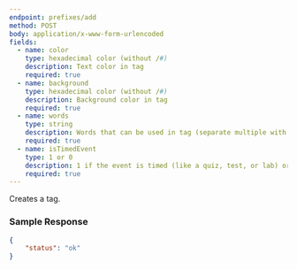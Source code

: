 ```yaml
---
endpoint: prefixes/add
method: POST
body: application/x-www-form-urlencoded
fields:
  - name: color
    type: hexadecimal color (without /#)
    description: Text color in tag
    required: true
  - name: background
    type: hexadecimal color (without /#)
    description: Background color in tag
    required: true
  - name: words
    type: string
    description: Words that can be used in tag (separate multiple with spaces)
    required: true
  - name: isTimedEvent
    type: 1 or 0
    description: 1 if the event is timed (like a quiz, test, or lab) or 0 if the event is not timed (like a homework or take home test)
    required: true
---
```


Creates a tag.

### Sample Response
```json
{
	"status": "ok"
}
```